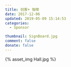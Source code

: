 ```yaml
---
title: 创客+ 咖啡
date: 2017-12-06
updated: 2019-05-09 15:14:53
categories:
  - Sponsor

thumbnail: SignBoard.jpg
comment: false
donate: false
---
```


{% asset_img Hall.jpg %}
